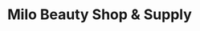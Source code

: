 ---
title: "Milo Beauty Shop & Supply"
url: /santo-domingo-dn/milo-beauty-shop-y-supply/
shop: supermercado
---